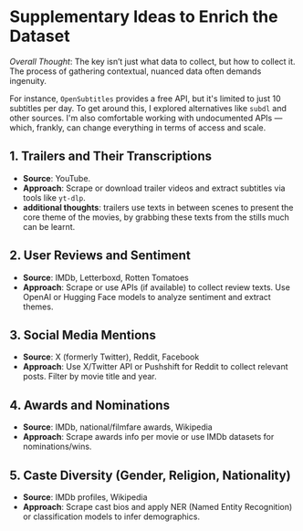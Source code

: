 # Supplementary Ideas to Enrich the Dataset
*Overall Thought*: The key isn’t just what data to collect, but how to collect it. The process of gathering contextual, nuanced data often demands ingenuity.

For instance, `OpenSubtitles` provides a free API, but it's limited to just 10 subtitles per day. To get around this, I explored alternatives like `subdl` and other sources. I'm also comfortable working with undocumented APIs — which, frankly, can change everything in terms of access and scale.

## 1. Trailers and Their Transcriptions
- **Source**: YouTube. 
- **Approach**: Scrape or download trailer videos and extract subtitles via tools like `yt-dlp`.
- **additional thoughts**: trailers use texts in between scenes to present the core theme of the movies, by grabbing these texts from the stills much can be learnt.

## 2. User Reviews and Sentiment
- **Source**: IMDb, Letterboxd, Rotten Tomatoes
- **Approach**: Scrape or use APIs (if available) to collect review texts. Use OpenAI or Hugging Face models to analyze sentiment and extract themes.

## 3. Social Media Mentions
- **Source**: X (formerly Twitter), Reddit, Facebook
- **Approach**: Use X/Twitter API or Pushshift for Reddit to collect relevant posts. Filter by movie title and year.

## 4. Awards and Nominations
- **Source**: IMDb, national/filmfare awards, Wikipedia
- **Approach**: Scrape awards info per movie or use IMDb datasets for nominations/wins.

## 5. Caste Diversity (Gender, Religion, Nationality)
- **Source**: IMDb profiles, Wikipedia
- **Approach**: Scrape cast bios and apply NER (Named Entity Recognition) or classification models to infer demographics.



